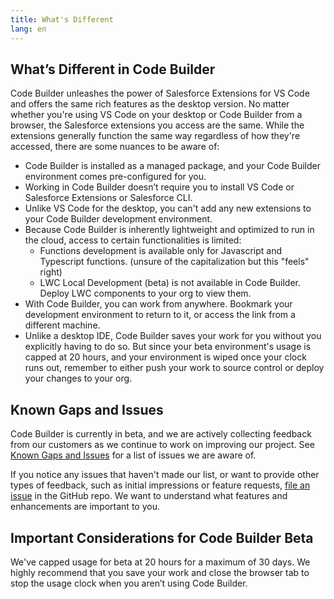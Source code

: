 ```yaml
---
title: What's Different
lang: en
---
```

## What’s Different in Code Builder

Code Builder unleashes the power of Salesforce Extensions for VS Code and offers the same rich features as the desktop version. No matter whether you're using VS Code on your desktop or Code Builder from a browser, the Salesforce extensions you access are the same. While the extensions generally function the same way regardless of how they're accessed, there are some nuances to be aware of:

* Code Builder is installed as a managed package, and your Code Builder environment comes pre-configured for you.
* Working in Code Builder doesn’t require you to install VS Code or Salesforce Extensions or Salesforce CLI. 
* Unlike VS Code for the desktop, you can't add any new extensions to your Code Builder development environment.
* Because Code Builder is inherently lightweight and optimized to run in the cloud, access to certain functionalities is limited:    
    * Functions development is available only for Javascript and Typescript functions. (unsure of the capitalization but this "feels" right)
    * LWC Local Development (beta) is not available in Code Builder. Deploy LWC components to your org to view them.
* With Code Builder, you can work from anywhere. Bookmark your development environment to return to it, or access the link from a different machine. 
* Unlike a desktop IDE, Code Builder saves your work for you without you explicitly having to do so. But since your beta environment's usage is capped at 20 hours, and your environment is wiped once your clock runs out, remember to either push your work to source control or deploy your changes to your org. 

## Known Gaps and Issues
Code Builder is currently in beta, and we are actively collecting feedback from our customers as we continue to work on improving our project. See [Known Gaps and Issues](https://github.com/forcedotcom/try-code-builder-feedback/wiki/Known-Gaps-and-Issues) for a list of issues we are aware of. 

If you notice any issues that haven't made our list, or want to provide other types of feedback, such as initial impressions or feature requests, [file an issue](https://github.com/forcedotcom/try-code-builder-feedback/issues) in the GitHub repo. We want to understand what features and enhancements are important to you.

## Important Considerations for Code Builder Beta
We've capped usage for beta at 20 hours for a maximum of 30 days. We highly recommend that you save your work and close the browser tab to stop the usage clock when you aren’t using Code Builder.
